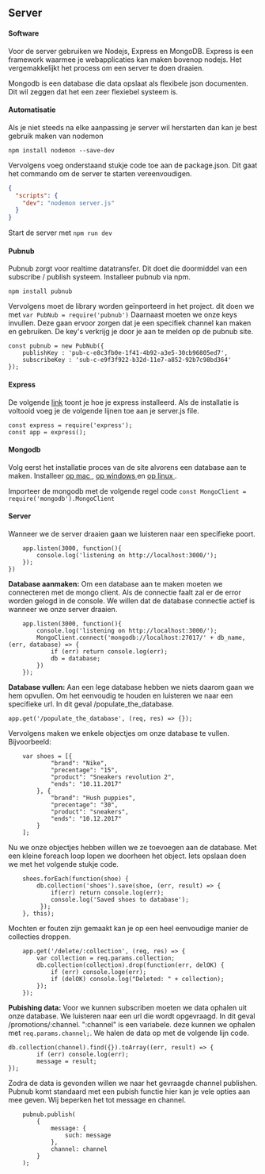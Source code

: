 ## Server  
#### Software 
Voor de server gebruiken we Nodejs, Express en MongoDB. 
Express is een framework waarmee je webapplicaties kan maken bovenop nodejs. Het vergemakkelijkt het process om een server te doen draaien. 

Mongodb is een database die data opslaat als flexibele json documenten. Dit wil zeggen dat het een zeer
flexiebel systeem is. 

#### Automatisatie
Als je niet steeds na elke aanpassing je server wil herstarten dan kan je best gebruik maken van nodemon
```
npm install nodemon --save-dev
```
Vervolgens voeg onderstaand stukje code toe aan de package.json. Dit gaat het commando om de server te starten vereenvoudigen. 
```json
{
  "scripts": {
    "dev": "nodemon server.js"
  }
}
```
Start de server met ```npm run dev```

#### Pubnub
Pubnub zorgt voor realtime datatransfer. Dit doet die doormiddel van een subscribe / publish systeem. Installeer pubnub via npm.
```
npm install pubnub
```
Vervolgens moet de library worden geïnporteerd in het project. dit doen we met ```var PubNub = require('pubnub')``` 
Daarnaast moeten we onze keys invullen. Deze gaan ervoor zorgen dat je een specifiek channel kan maken en gebruiken. De key's verkrijg je door je aan te melden op de pubnub site.
```
const pubnub = new PubNub({
    publishKey : 'pub-c-e8c3fb0e-1f41-4b92-a3e5-30cb96805ed7',
    subscribeKey : 'sub-c-e9f3f922-b32d-11e7-a852-92b7c98bd364'
});
```
#### Express
De volgende <a href="https://expressjs.com/en/starter/installing.html">link</a> toont je hoe je express installeerd. Als de installatie is voltooid voeg je de volgende lijnen toe aan je server.js file. 
```
const express = require('express'); 
const app = express(); 
```
#### Mongodb
Volg eerst het installatie proces van de site alvorens een database aan te maken. 
Installeer <a href="https://docs.mongodb.com/manual/tutorial/install-mongodb-on-os-x/"> op mac </a>, <a href="https://docs.mongodb.com/manual/tutorial/install-mongodb-on-windows/"> op windows </a> en <a href="https://docs.mongodb.com/manual/administration/install-on-linux/"> op linux </a>.

Importeer de mongodb met de volgende regel code ```const MongoClient = require('mongodb').MongoClient```



#### Server
Wanneer we de server draaien gaan we luisteren naar een specifieke poort. 
```
    app.listen(3000, function(){ 
        console.log('listening on http://localhost:3000/');
    });
})
```
**Database aanmaken:** Om een database aan te maken moeten we connecteren met de mongo client. Als de connectie faalt zal er de error worden gelogd in de console. We willen dat de database connectie actief is wanneer we onze server draaien. 
```
    app.listen(3000, function(){ 
        console.log('listening on http://localhost:3000/');
        MongoClient.connect('mongodb://localhost:27017/' + db_name, (err, database) => {
            if (err) return console.log(err);
            db = database;
        })
    });
```
**Database vullen:** Aan een lege database hebben we niets daarom gaan we hem opvullen. Om het eenvoudig te houden en luisteren we naar een specifieke url. In dit geval /populate_the_database. 
```
app.get('/populate_the_database', (req, res) => {});
```
Vervolgens maken we enkele objectjes om onze database te vullen. Bijvoorbeeld: 
```
    var shoes = [{
            "brand": "Nike",
            "precentage": "15",
            "product": "Sneakers revolution 2", 
            "ends": "10.11.2017"
        }, {
            "brand": "Hush puppies",
            "precentage": "30",
            "product": "sneakers", 
            "ends": "10.12.2017"
        }
    ];
```
Nu we onze objectjes hebben willen we ze toevoegen aan de database. Met een kleine foreach loop lopen we doorheen het object. Iets opslaan doen we met het volgende stukje code. 
```
    shoes.forEach(function(shoe) {
        db.collection('shoes').save(shoe, (err, result) => {
            if(err) return console.log(err);
            console.log('Saved shoes to database');
         });
    }, this);
```
Mochten er fouten zijn gemaakt kan je op een heel eenvoudige manier de collecties droppen. 
```
    app.get('/delete/:collection', (req, res) => {
        var collection = req.params.collection;
        db.collection(collection).drop(function(err, delOK) {
            if (err) console.loge(err);
            if (delOK) console.log("Deleted: " + collection);
        });
    });
```
**Pubishing data:** Voor we kunnen subscriben moeten we data ophalen uit onze database. We luisteren naar een url die wordt opgevraagd. In dit geval /promotions/:channel. ":channel" is een variabele.
deze kunnen we ophalen met ```req.params.channel;```. We halen de data op met de volgende lijn code. 
```
db.collection(channel).find({}).toArray((err, result) => {
        if (err) console.log(err);
        message = result;
});
```

Zodra de data is gevonden willen we naar het gevraagde channel publishen. Pubnub komt standaard met een pubish functie hier kan je vele opties aan mee geven. Wij beperken het tot message en channel. 
```
    pubnub.publish(
        {
            message: {
                such: message
            },
            channel: channel
        }
    );
```